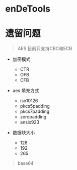 # enDeTools

# 遗留问题

> AES 目前只支持CBC和ECB
- 加密模式

    - CTR
    - OFB
    - CFB
    
- aes 填充方式
    - iso10126
    - pkcs5padding
    - pkcs7padding
    - zeropadding
    - ansix923
    
- 数据块大小
    - 128
    - 192
    - 265
    
> base64